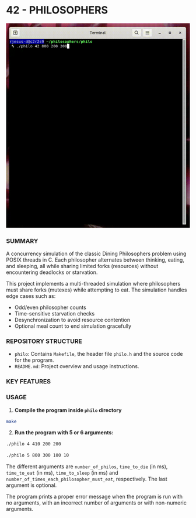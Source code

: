 # 42 - PHILOSOPHERS

<p align="center">
  <img src="https://github.com/ricvrdv/philosophers/blob/main/philo_simul.gif" alt="Dinner Simulation"
</p>

### SUMMARY

A concurrency simulation of the classic Dining Philosophers problem using POSIX threads in C. Each philosopher alternates between thinking, eating, and sleeping, all while sharing limited forks (resources) without encountering deadlocks or starvation.

This project implements a multi-threaded simulation where philosophers must share forks (mutexes) while attempting to eat. The simulation handles edge cases such as:
- Odd/even philosopher counts
- Time-sensitive starvation checks
- Desynchronization to avoid resource contention
- Optional meal count to end simulation gracefully

### REPOSITORY STRUCTURE
- `philo`: Contains `Makefile`, the header file `philo.h` and the source code for the program.
- `README.md`: Project overview and usage instructions.
  
### KEY FEATURES

### USAGE
1. **Compile the program inside `philo` directory**
```bash
make
```

2. **Run the program with 5 or 6 arguments:**
```bash
./philo 4 410 200 200
```
```bash
./philo 5 800 300 100 10
```
The different arguments are `number_of_philos`, `time_to_die` (in ms), `time_to_eat` (in ms), `time_to_sleep` (in ms) and `number_of_times_each_philosopher_must_eat`, respectively. The last argument is optional.

The program prints a proper error message when the program is run with no arguments, with an incorrect number of arguments or with non-numeric arguments.



